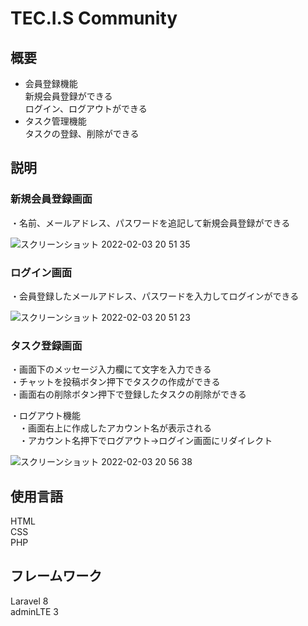 
# TEC.I.S Community

## 概要
* 会員登録機能  
新規会員登録ができる  
 ログイン、ログアウトができる  
* タスク管理機能     
タスクの登録、削除ができる

## 説明
### 新規会員登録画面   
・名前、メールアドレス、パスワードを追記して新規会員登録ができる  

![スクリーンショット 2022-02-03 20 51 35](https://user-images.githubusercontent.com/85022390/152339230-f0ee386f-f3c0-4dc2-8827-bebbac0020c4.jpg)  

### ログイン画面  
・会員登録したメールアドレス、パスワードを入力してログインができる  

![スクリーンショット 2022-02-03 20 51 23](https://user-images.githubusercontent.com/85022390/152339202-9d7e653d-e3ed-4375-ac98-c8700effb323.jpg)  

### タスク登録画面     
・画面下のメッセージ入力欄にて文字を入力できる  
・チャットを投稿ボタン押下でタスクの作成ができる  
・画面右の削除ボタン押下で登録したタスクの削除ができる  

・ログアウト機能  
　・画面右上に作成したアカウント名が表示される  
　・アカウント名押下でログアウト→ログイン画面にリダイレクト  

![スクリーンショット 2022-02-03 20 56 38](https://user-images.githubusercontent.com/85022390/152339258-d26e37d5-f173-4b8f-826a-52254a33189f.jpg)


 
## 使用言語
 HTML  
 CSS  
 PHP  
 
## フレームワーク
 Laravel 8  
 adminLTE 3
 
 
 
